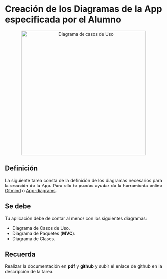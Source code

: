 <div align="justify">

# Creación de los Diagramas de la App especificada por el Alumno

<div align="center">

<img width="400px" src="https://n6x9y4s3.rocketcdn.me/wp-content/uploads/2019/09/diagramas-apps-1160x680.jpg" alt="Diagrama de casos de Uso">

</div>

## Definición

 La siguiente tarea consta de la definición de los diagramas necesarios para la creación de la App. Para ello te puedes ayudar de la herramienta online [Gitmind](https://gitmind.com/app/template?lang=es) o [App-diagrams](https://app.diagrams.net/).


## Se debe

  Tu aplicación debe de contar al menos con los siguientes diagramas:
   - Diagrama de Casos de Uso.
   - Diagrama de Paquetes (__MVC__).
   - Diagrama de Clases.

## Recuerda

  Realizar la documentación en __pdf__ y __github__ y subir el enlace de github en la descripción de la tarea.

</div>
